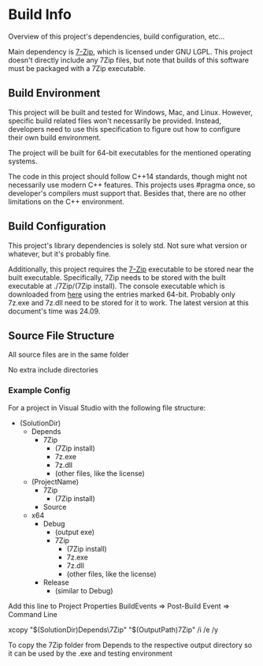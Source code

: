 # Build Info
Overview of this project's dependencies, build configuration, etc...

Main dependency is [7-Zip](https://www.7-zip.org), which is licensed under GNU LGPL. This project doesn't directly include any 7Zip files, but note that builds of this software must be packaged with a 7Zip executable.

## Build Environment
This project will be built and tested for Windows, Mac, and Linux. However, specific build related files won't necessarily be provided. Instead, developers need to use this specification to figure out how to configure their own build environment.

The project will be built for 64-bit executables for the mentioned operating systems.

The code in this project should follow C++14 standards, though might not necessarily use modern C++ features. This projects uses \#pragma once, so developer's compilers must support that. Besides that, there are no other limitations on the C++ environment.

## Build Configuration
This project's library dependencies is solely std. Not sure what version or whatever, but it's probably fine.

Additionally, this project requires the [7-Zip](https://www.7-zip.org) executable to be stored near the built executable. Specifically, 7Zip needs to be stored with the built executable at ./7Zip/(7Zip install). The console executable which is downloaded from [here](https://www.7-zip.org/download.html) using the entries marked 64-bit. Probably only 7z.exe and 7z.dll need to be stored for it to work. The latest version at this document's time was 24.09.

## Source File Structure
All source files are in the same folder

No extra include directories

### Example Config
For a project in Visual Studio with the following file structure:<br>
- (SolutionDir)
	- Depends
		- 7Zip
			- (7Zip install)
			- 7z.exe
			- 7z.dll
			- (other files, like the license)
	- (ProjectName)
		- 7Zip
			- (7Zip install)
		- Source
	- x64
		- Debug
			- (output exe)
			- 7Zip
				- (7Zip install)
				- 7z.exe
				- 7z.dll
				- (other files, like the license)
		- Release
			- (similar to Debug)

Add this line to Project Properties BuildEvents => Post-Build Event => Command Line

xcopy "$(SolutionDir)Depends\7Zip" "$(OutputPath)7Zip" /i /e /y

To copy the 7Zip folder from Depends to the respective output directory so it can be used by the .exe and testing environment